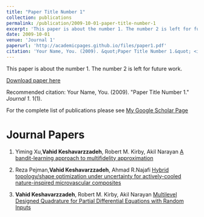 ```yaml
---
title: "Paper Title Number 1"
collection: publications
permalink: /publication/2009-10-01-paper-title-number-1
excerpt: 'This paper is about the number 1. The number 2 is left for future work.'
date: 2009-10-01
venue: 'Journal 1'
paperurl: 'http://academicpages.github.io/files/paper1.pdf'
citation: 'Your Name, You. (2009). &quot;Paper Title Number 1.&quot; <i>Journal 1</i>. 1(1).'
---
```

This paper is about the number 1. The number 2 is left for future work.

[Download paper here](http://academicpages.github.io/files/paper1.pdf)

Recommended citation: Your Name, You. (2009). "Paper Title Number 1." <i>Journal 1</i>. 1(1).


For the complete list of publications please see [My Google Scholar Page](https://scholar.google.com/citations?user=83u85UUAAAAJ) 

Journal Papers
========

1. Yiming Xu,**Vahid Keshavarzzadeh**, Robert M. Kirby, Akil Narayan [A bandit-learning approach to multifidelity approximation](https://arxiv.org/abs/2103.15342)


2. Reza Pejman,**Vahid Keshavarzzadeh**, Ahmad R.Najafi [Hybrid topology/shape optimization under uncertainty for actively-cooled nature-inspired microvascular composites](https://www.sciencedirect.com/science/article/pii/S0045782520308094)


3. **Vahid Keshavarzzadeh**, Robert M. Kirby, Akil Narayan [Multilevel Designed Quadrature for Partial Differential Equations with Random Inputs](https://epubs.siam.org/doi/abs/10.1137/20M1333407)



